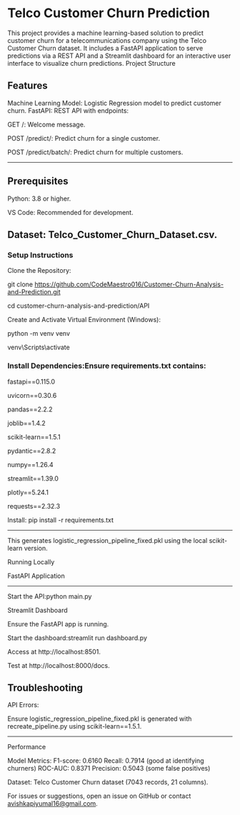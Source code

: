 #  Telco Customer Churn Prediction
This project provides a machine learning-based solution to predict customer churn for a telecommunications company using the Telco Customer Churn dataset. It includes a FastAPI application to serve predictions via a REST API and a Streamlit dashboard for an interactive user interface to visualize churn predictions.
Project Structure

## Features

Machine Learning Model: Logistic Regression model to predict customer churn.
FastAPI: REST API with endpoints:

GET /: Welcome message.

POST /predict/: Predict churn for a single customer.

POST /predict/batch/: Predict churn for multiple customers.

-------------------------------------------------

## Prerequisites

Python: 3.8 or higher.

VS Code: Recommended for development.

Dataset: Telco_Customer_Churn_Dataset.csv.
------------------------------------------------

### Setup Instructions

Clone the Repository:

git clone https://github.com/CodeMaestro016/Customer-Churn-Analysis-and-Prediction.git

cd customer-churn-analysis-and-prediction/API


Create and Activate Virtual Environment (Windows):

python -m venv venv

venv\Scripts\activate


### Install Dependencies:Ensure requirements.txt contains:

fastapi==0.115.0

uvicorn==0.30.6

pandas==2.2.2

joblib==1.4.2

scikit-learn==1.5.1

pydantic==2.8.2

numpy==1.26.4

streamlit==1.39.0

plotly==5.24.1

requests==2.32.3


Install:
pip install -r requirements.txt

--------------------------------------------------------
This generates logistic_regression_pipeline_fixed.pkl using the local scikit-learn version.


Running Locally

FastAPI Application

---------------------------------------------------------

Start the API:python main.py

Streamlit Dashboard

Ensure the FastAPI app is running.

Start the dashboard:streamlit run dashboard.py


Access at http://localhost:8501.

Test at http://localhost:8000/docs.

## Troubleshooting

API Errors:

Ensure logistic_regression_pipeline_fixed.pkl is generated with recreate_pipeline.py using scikit-learn==1.5.1.

----------------------------------------------------------------------

Performance

Model Metrics:
F1-score: 0.6160
Recall: 0.7914 (good at identifying churners)
ROC-AUC: 0.8371
Precision: 0.5043 (some false positives)


Dataset: Telco Customer Churn dataset (7043 records, 21 columns).

For issues or suggestions, open an issue on GitHub or contact avishkapiyumal16@gmail.com.
